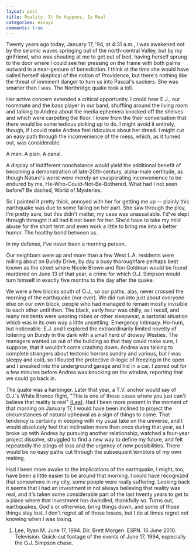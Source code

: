 ```yaml
---
layout: post
title: Reality, It So Happens, Is Real
categories: essays
comments: true
---
```


Twenty years ago today, January 17, '94, at 4:31 a.m., I was awakened not by
the seismic waves springing out of the north-central Valley, but by my
girlfriend, who was shouting at me to get out of bed, having herself sprung to
the door where I could see her pressing on the frame with both palms outward in
a near-gesture of benediction. I think at the time she would have called
herself skeptical of the notion of Providence, but there's nothing like the
threat of imminent danger to turn us into Pascal's suckers. She was smarter
than I was. The Northridge quake took a toll.

Her active concern extended a critical opportunity. I could hear E.J., our
roommate and the bass player in our band, shuffling around the living room and
talking to Andrea about the media ephemera knocked off the shelves and which
were carpeting the floor. I knew from the their conversation that there would
be some tedious picking up to do. I might avoid it entirely, though, if I could
make Andrea feel ridiculous about her dread. I might cut an easy path through
the inconvenience of the mess, which, as it turned out, was considerable.

A man. A plan. A canal.

A display of indifferent nonchalance would yield the additional benefit of
becoming a demonstration of late-20th-century, alpha-male certitude, as though
Nature's worst were merely an exasperating inconvenience to be endured by me,
He-Who-Could-Not-Be-Bothered. What had I not seen before? Be dashed, World of
Mysteries.

So I painted it pretty thick, annoyed with her for getting me up -- plainly
this earthquake was due to some failing on her part. She saw through the ploy,
I'm pretty sure, but this didn't matter, my case was unassailable.  I'd've
slept through throught it all had it not been for her. She'd have to take my
mild abuse for the short term and even work a little to bring me into a better
humor. The healthy bond between us.

In my defense, I've never been a morning person.

Our neighbors were up and more than a few West L.A. residents were milling about
on Bundy Drive, by day a busy thoroughfare perhaps best known as the street
where Nicole Brown and Ron Goldman would be found murdered on June 13 of that
year, a crime for which O.J. Simpson would turn himself in exactly five months
to the day after the quake.

We were a few blocks south of O.J., so our paths, alas, never crossed the
morning of the earthquake (nor ever). We did run into just about everyone else
on our own block, people who had managed to remain mostly invisible to each
other until then. The black, early hour was chilly, as I recall, and many
residents were wearing robes or other sleepwear, a sartorial situation which was
in its own way a little unsettling. Emergency intimacy. Ho-hum, but noticeable.
E.J. and I explored the extraordinarily limited novelty of loitering on Bundy in
the dark with a small herd of drowsy Westies. The managers wanted us out of the
building so that they could make sure, I suppose, that it wouldn't come crashing
down. Andrea was talking to complete strangers about tectonic horrors sundry
and various, but I was sleepy and cold, so I flouted the protective ill-logic
of freezing in the open and I sneaked into the underground garage and hid in a
car. I zoned out for a few minutes before Andrea was knocking on the window,
reporting that we could go back in.

The quake was a harbinger. Later that year, a T.V. anchor would say of O.J.'s
White Bronco flight, "This is one of those cases where you just can't believe
that reality is real" [(Lee)](#Lee). Had I been more present in the moment of
that morning on January 17, I would have been inclined to project the
circumstances of natural upheaval as a sign of things to come.  That tendency
is certainly in keeping with my usual take on the universe, and I would
absolutely feel that inclination more than once during that year, as I broke up
with Andrea by pursuing another relationship, watched a four-year project
dissolve, struggled to find a new way to define my future, and felt repeatedly
the stings of loss and the urgency of new possibilities. There would be no easy
paths cut through the subsequent temblors of my own making.

Had I been more awake to the implications of the earthquake, I might, too, have
been a little easier to be around that morning. I could have recognized that
somewhere in my city, some people were really suffering. Looking back it seems
that I had an investment in not always believing that reality was real, and
it's taken some considerable part of the last twenty years to get to a place
where that investment has dwindled, thankfully so. Turns out, earthquakes,
God's or otherwise, bring things down, and some of those things stay lost. I
don't regret all of those losses, but I do at times regret not knowing when I
was losing.

<a name="Lee"></a>
1. Lee, Ryan M. June 17, 1994. Dir. Brett Morgen. ESPN. 16 June 2010.
   Television.  Quick-cut footage of the events of June 17, 1994, especially
   the O.J. Simpson chase.
